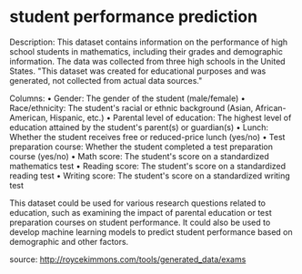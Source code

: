 # student performance prediction

Description: This dataset contains information on the performance of high school students in mathematics, including their grades and demographic information. The data was collected from three high schools in the United States.
"This dataset was created for educational purposes and was generated, not collected from actual data sources."

Columns:
• Gender: The gender of the student (male/female)
• Race/ethnicity: The student's racial or ethnic background (Asian, African-American, Hispanic, etc.)
• Parental level of education: The highest level of education attained by the student's parent(s) or guardian(s)
• Lunch: Whether the student receives free or reduced-price lunch (yes/no)
• Test preparation course: Whether the student completed a test preparation course (yes/no)
• Math score: The student's score on a standardized mathematics test
• Reading score: The student's score on a standardized reading test
• Writing score: The student's score on a standardized writing test

This dataset could be used for various research questions related to education, such as examining the impact of parental education or test preparation courses on student performance. It could also be used to develop machine learning models to predict student performance based on demographic and other factors.

source: http://roycekimmons.com/tools/generated_data/exams
